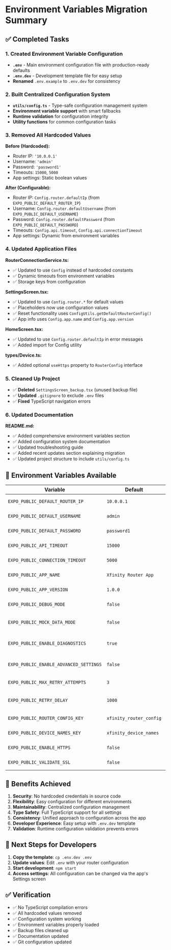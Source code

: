 # Environment Variables Migration Summary

## ✅ Completed Tasks

### 1. Created Environment Variable Configuration
- **`.env`** - Main environment configuration file with production-ready defaults
- **`.env.dev`** - Development template file for easy setup
- **Renamed** `.env.example` to `.env.dev` for consistency

### 2. Built Centralized Configuration System
- **`utils/config.ts`** - Type-safe configuration management system
- **Environment variable support** with smart fallbacks
- **Runtime validation** for configuration integrity
- **Utility functions** for common configuration tasks

### 3. Removed All Hardcoded Values
**Before (Hardcoded):**
- Router IP: `'10.0.0.1'`
- Username: `'admin'`
- Password: `'password1'`
- Timeouts: `15000`, `5000`
- App settings: Static boolean values

**After (Configurable):**
- Router IP: `Config.router.defaultIp` (from `EXPO_PUBLIC_DEFAULT_ROUTER_IP`)
- Username: `Config.router.defaultUsername` (from `EXPO_PUBLIC_DEFAULT_USERNAME`)
- Password: `Config.router.defaultPassword` (from `EXPO_PUBLIC_DEFAULT_PASSWORD`)
- Timeouts: `Config.api.timeout`, `Config.api.connectionTimeout`
- App settings: Dynamic from environment variables

### 4. Updated Application Files
**RouterConnectionService.ts:**
- ✅ Updated to use `Config` instead of hardcoded constants
- ✅ Dynamic timeouts from environment variables
- ✅ Storage keys from configuration

**SettingsScreen.tsx:**
- ✅ Updated to use `Config.router.*` for default values
- ✅ Placeholders now use configuration values
- ✅ Reset functionality uses `ConfigUtils.getDefaultRouterConfig()`
- ✅ App info uses `Config.app.name` and `Config.app.version`

**HomeScreen.tsx:**
- ✅ Updated to use `Config.router.defaultIp` in error messages
- ✅ Added import for Config utility

**types/Device.ts:**
- ✅ Added optional `useHttps` property to `RouterConfig` interface

### 5. Cleaned Up Project
- ✅ **Deleted** `SettingsScreen_backup.tsx` (unused backup file)
- ✅ **Updated** `.gitignore` to exclude `.env` files
- ✅ **Fixed** TypeScript navigation errors

### 6. Updated Documentation
**README.md:**
- ✅ Added comprehensive environment variables section
- ✅ Added configuration system documentation
- ✅ Updated troubleshooting guide
- ✅ Added recent updates section explaining migration
- ✅ Updated project structure to include `utils/config.ts`

## 🔧 Environment Variables Available

| Variable | Default | Description |
|----------|---------|-------------|
| `EXPO_PUBLIC_DEFAULT_ROUTER_IP` | `10.0.0.1` | Default router IP address |
| `EXPO_PUBLIC_DEFAULT_USERNAME` | `admin` | Default router username |
| `EXPO_PUBLIC_DEFAULT_PASSWORD` | `password1` | Default router password |
| `EXPO_PUBLIC_API_TIMEOUT` | `15000` | API request timeout (ms) |
| `EXPO_PUBLIC_CONNECTION_TIMEOUT` | `5000` | Connection timeout (ms) |
| `EXPO_PUBLIC_APP_NAME` | `Xfinity Router App` | Application name |
| `EXPO_PUBLIC_APP_VERSION` | `1.0.0` | Application version |
| `EXPO_PUBLIC_DEBUG_MODE` | `false` | Enable debug mode |
| `EXPO_PUBLIC_MOCK_DATA_MODE` | `false` | Enable mock data for testing |
| `EXPO_PUBLIC_ENABLE_DIAGNOSTICS` | `true` | Enable diagnostic tools |
| `EXPO_PUBLIC_ENABLE_ADVANCED_SETTINGS` | `false` | Show advanced options |
| `EXPO_PUBLIC_MAX_RETRY_ATTEMPTS` | `3` | Network retry attempts |
| `EXPO_PUBLIC_RETRY_DELAY` | `1000` | Delay between retries (ms) |
| `EXPO_PUBLIC_ROUTER_CONFIG_KEY` | `xfinity_router_config` | AsyncStorage key |
| `EXPO_PUBLIC_DEVICE_NAMES_KEY` | `xfinity_device_names` | AsyncStorage key |
| `EXPO_PUBLIC_ENABLE_HTTPS` | `false` | HTTPS support flag |
| `EXPO_PUBLIC_VALIDATE_SSL` | `false` | SSL validation flag |

## 🎯 Benefits Achieved

1. **Security**: No hardcoded credentials in source code
2. **Flexibility**: Easy configuration for different environments
3. **Maintainability**: Centralized configuration management
4. **Type Safety**: Full TypeScript support for all settings
5. **Consistency**: Unified approach to configuration across the app
6. **Developer Experience**: Easy setup with `.env.dev` template
7. **Validation**: Runtime configuration validation prevents errors

## 🚀 Next Steps for Developers

1. **Copy the template**: `cp .env.dev .env`
2. **Update values**: Edit `.env` with your router configuration
3. **Start development**: `npm start`
4. **Access settings**: All configuration can be changed via the app's Settings screen

## ✅ Verification

- ✅ No TypeScript compilation errors
- ✅ All hardcoded values removed
- ✅ Configuration system working
- ✅ Environment variables properly loaded
- ✅ Backup files cleaned up
- ✅ Documentation updated
- ✅ Git configuration updated
